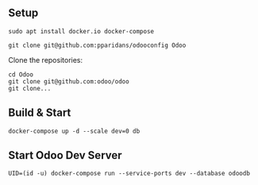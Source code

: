 ## Setup

```
sudo apt install docker.io docker-compose

git clone git@github.com:pparidans/odooconfig Odoo
```

Clone the repositories:
```
cd Odoo
git clone git@github.com:odoo/odoo
git clone...
```

## Build & Start

```
docker-compose up -d --scale dev=0 db
```


## Start Odoo Dev Server

```
UID=(id -u) docker-compose run --service-ports dev --database odoodb
```
